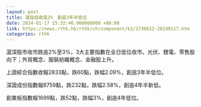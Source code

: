 ```yaml
---
layout: post
title: 滬指低收逾2%　創逾3年半低位
date: 2024-01-17 15:32:46.000000000 +08:00
link: https://news.rthk.hk/rthk/ch/component/k2/1736612-20240117.htm
categories: rthk
---
```


滬深股市收市跌逾2%至3%，3大主要指數在全日低位收市。光伏、鋰電、零售股向下；外貿概念、服裝紡織概念、金融股上升。

上證綜合指數收報2833點，跌60點，跌幅2.09%，創逾3年半低位。

深證成份指數報8759點，跌232點，跌幅2.58%，創逾4年半新低。

創業板指數報1699點，跌52點，跌幅3%，創逾4年低位。

